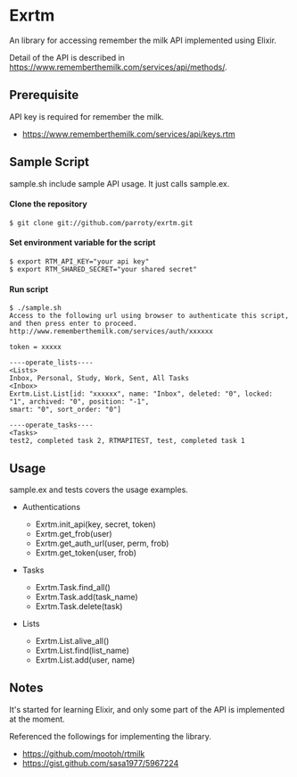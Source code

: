 Exrtm
============
An library for accessing remember the milk API implemented using Elixir.

Detail of the API is described in <a href="https://www.rememberthemilk.com/services/api/methods/" target="_blank">https://www.rememberthemilk.com/services/api/methods/</a>.

## Prerequisite

API key is required for remember the milk.

- <a href="https://www.rememberthemilk.com/services/api/keys.rtm" target="_blank">https://www.rememberthemilk.com/services/api/keys.rtm</a>

## Sample Script
sample.sh include sample API usage. It just calls sample.ex.

#### Clone the repository

```
$ git clone git://github.com/parroty/exrtm.git
```

#### Set environment variable for the script

```
$ export RTM_API_KEY="your api key"
$ export RTM_SHARED_SECRET="your shared secret"
```

#### Run script

```
$ ./sample.sh
Access to the following url using browser to authenticate this script, and then press enter to proceed.
http://www.rememberthemilk.com/services/auth/xxxxxx

token = xxxxx

----operate_lists----
<Lists>
Inbox, Personal, Study, Work, Sent, All Tasks
<Inbox>
Exrtm.List.List[id: "xxxxxx", name: "Inbox", deleted: "0", locked: "1", archived: "0", position: "-1",
smart: "0", sort_order: "0"]

----operate_tasks----
<Tasks>
test2, completed task 2, RTMAPITEST, test, completed task 1
```

## Usage
sample.ex and tests covers the usage examples.

- Authentications
  - Exrtm.init_api(key, secret, token)
  - Exrtm.get_frob(user)
  - Exrtm.get\_auth\_url(user, perm, frob)
  - Exrtm.get_token(user, frob)

- Tasks
  - Exrtm.Task.find_all()
  - Exrtm.Task.add(task_name)
  - Exrtm.Task.delete(task)

- Lists
  - Exrtm.List.alive_all()
  - Exrtm.List.find(list_name)
  - Exrtm.List.add(user, name)

## Notes
It's started for learning Elixir, and only some part of the API is implemented at the moment.

Referenced the followings for implementing the library.
- <a href="https://github.com/mootoh/rtmilk" target="_blank">https://github.com/mootoh/rtmilk</a>
- <a href="https://gist.github.com/sasa1977/5967224" target="_blank">https://gist.github.com/sasa1977/5967224</a>
